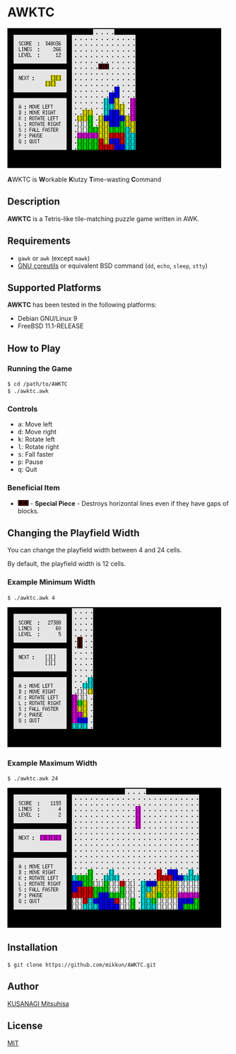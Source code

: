 AWKTC
=====

![Screenshot (width: 12)](./md-images/screenshot-width12.png)

**A**WKTC is **W**orkable **K**lutzy **T**ime-wasting **C**ommand

Description
-----------

**AWKTC** is a Tetris-like tile-matching puzzle game written in AWK.

Requirements
------------

* `gawk` or `awk` (except `mawk`)
* [GNU coreutils](https://www.gnu.org/software/coreutils/) or equivalent BSD command (`dd`, `echo`, `sleep`, `stty`)

Supported Platforms
-------------------

**AWKTC** has been tested in the following platforms:

* Debian GNU/Linux 9
* FreeBSD 11.1-RELEASE

How to Play
-----------

### Running the Game ###

``` shellsession
$ cd /path/to/AWKTC
$ ./awktc.awk
```

### Controls ###

* <kbd>a</kbd>: Move left
* <kbd>d</kbd>: Move right
* <kbd>k</kbd>: Rotate left
* <kbd>l</kbd>: Rotate right
* <kbd>s</kbd>: Fall faster
* <kbd>p</kbd>: Pause
* <kbd>q</kbd>: Quit

### Beneficial Item ###

* ![Black piece](./md-images/special_piece.png) - __Special Piece__ - Destroys horizontal lines even if they have gaps of blocks.

Changing the Playfield Width
----------------------------

You can change the playfield width between 4 and 24 cells.

By default, the playfield width is 12 cells.

### Example Minimum Width ###

``` shellsession
$ ./awktc.awk 4
```

![Screenshot (width: 4)](./md-images/screenshot-width04.png)

### Example Maximum Width ###

``` shellsession
$ ./awktc.awk 24
```

![Screenshot (width: 24)](./md-images/screenshot-width24.png)

Installation
------------

``` shellsession
$ git clone https://github.com/mikkun/AWKTC.git
```

Author
------

[KUSANAGI Mitsuhisa](https://github.com/mikkun)

License
-------

[MIT](./LICENSE)
